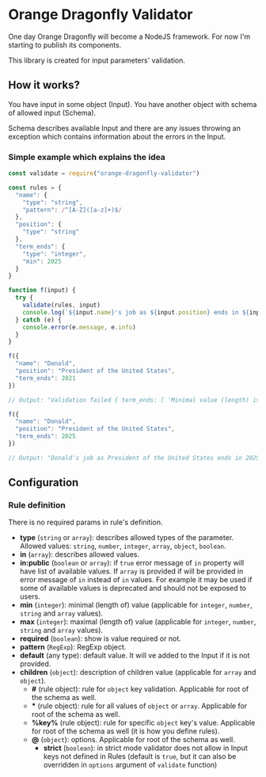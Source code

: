 # Orange Dragonfly Validator

One day Orange Dragonfly will become a NodeJS framework. For now I'm starting to publish its components.

This library is created for input parameters' validation.

## How it works?

You have input in some object (Input). You have another object with schema of allowed input (Schema).

Schema describes available Input and there are any issues throwing an exception which contains information about the errors in the Input.

### Simple example which explains the idea

```javascript
const validate = require("orange-dragonfly-validator")

const rules = {
  "name": {
    "type": "string",
    "pattern": /^[A-Z]([a-z]+)$/
  },
  "position": {
    "type": "string"
  },
  "term_ends": {
    "type": "integer",
    "min": 2025
  }
}

function f(input) {
  try {
    validate(rules, input)
    console.log(`${input.name}'s job as ${input.position} ends in ${input.term_ends}`)
  } catch (e) {
    console.error(e.message, e.info)
  }
}

f({
  "name": "Donald",
  "position": "President of the United States",
  "term_ends": 2021
})

// Output: "Validation failed { term_ends: [ 'Minimal value (length) is 2025. 2021 provided' ] }"

f({
  "name": "Donald",
  "position": "President of the United States",
  "term_ends": 2025
})

// Output: "Donald's job as President of the United States ends in 2025"
```

## Configuration

### Rule definition

There is no required params in rule's definition.

* __type__ (`string` or `array`): describes allowed types of the parameter. Allowed values: `string`, `number`, `integer`, `array`, `object`, `boolean`.
* __in__ (`array`): describes allowed values.
* __in:public__ (`boolean` or `array`): if `true` error message of `in` property will have list of available values. If `array` is provided if will be provided in error message of `in` instead of `in` values. For example it may be used if some of available values is deprecated and should not be exposed to users.
* __min__ (`integer`): minimal (length of) value (applicable for `integer`, `number`, `string` and `array` values).
* __max__ (`integer`): maximal (length of) value (applicable for `integer`, `number`, `string` and `array` values).
* __required__ (`boolean`): show is value required or not.
* __pattern__ (`RegExp`): RegExp object.
* __default__ (any type): default value. It will ve added to the Input if it is not provided.
* __children__ (`object`): description of children value (applicable for `array` and `object`).
    * __#__ (rule object): rule for `object` key validation. Applicable for root of the schema as well.
    * __*__ (rule object): rule for all values of `object` or `array`. Applicable for root of the schema as well.
    * __%key%__ (rule object): rule for specific `object` key's value. Applicable for root of the schema as well (it is how you define rules).
    * __@__ (`object`): options. Applicable for root of the schema as well.
        * __strict__ (`boolean`): in strict mode validator does not allow in Input keys not defined in Rules (default is `true`, but it can also be overridden in `options` argument of `validate` function) 